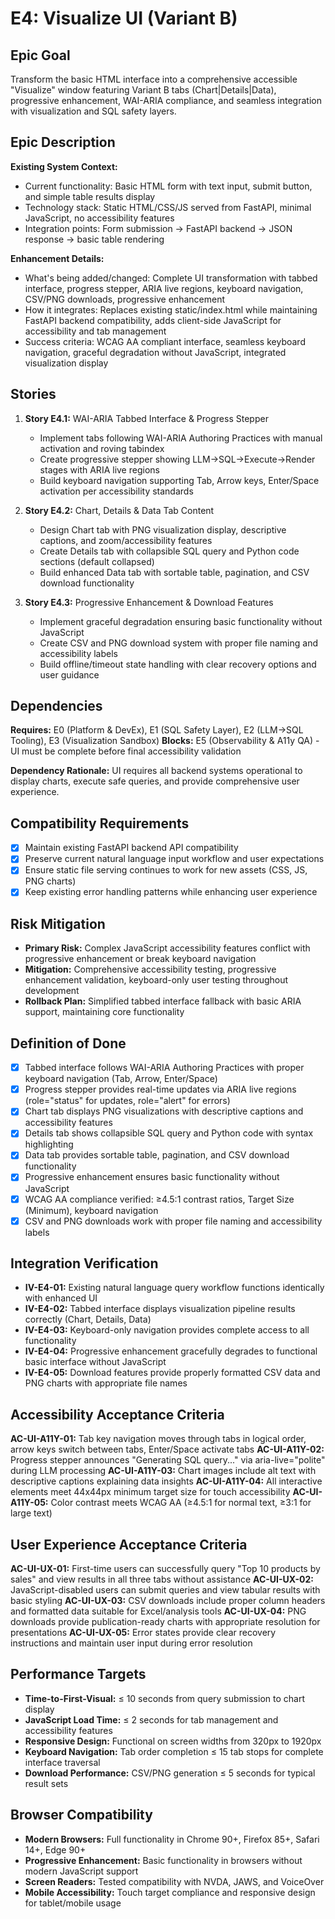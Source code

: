 # E4: Visualize UI (Variant B)

## Epic Goal

Transform the basic HTML interface into a comprehensive accessible "Visualize" window featuring Variant B tabs (Chart|Details|Data), progressive enhancement, WAI-ARIA compliance, and seamless integration with visualization and SQL safety layers.

## Epic Description

**Existing System Context:**

- Current functionality: Basic HTML form with text input, submit button, and simple table results display
- Technology stack: Static HTML/CSS/JS served from FastAPI, minimal JavaScript, no accessibility features
- Integration points: Form submission → FastAPI backend → JSON response → basic table rendering

**Enhancement Details:**

- What's being added/changed: Complete UI transformation with tabbed interface, progress stepper, ARIA live regions, keyboard navigation, CSV/PNG downloads, progressive enhancement
- How it integrates: Replaces existing static/index.html while maintaining FastAPI backend compatibility, adds client-side JavaScript for accessibility and tab management
- Success criteria: WCAG AA compliant interface, seamless keyboard navigation, graceful degradation without JavaScript, integrated visualization display

## Stories

1. **Story E4.1:** WAI-ARIA Tabbed Interface & Progress Stepper
   - Implement tabs following WAI-ARIA Authoring Practices with manual activation and roving tabindex
   - Create progressive stepper showing LLM→SQL→Execute→Render stages with ARIA live regions
   - Build keyboard navigation supporting Tab, Arrow keys, Enter/Space activation per accessibility standards

2. **Story E4.2:** Chart, Details & Data Tab Content
   - Design Chart tab with PNG visualization display, descriptive captions, and zoom/accessibility features
   - Create Details tab with collapsible SQL query and Python code sections (default collapsed)
   - Build enhanced Data tab with sortable table, pagination, and CSV download functionality

3. **Story E4.3:** Progressive Enhancement & Download Features
   - Implement graceful degradation ensuring basic functionality without JavaScript
   - Create CSV and PNG download system with proper file naming and accessibility labels
   - Build offline/timeout state handling with clear recovery options and user guidance

## Dependencies

**Requires:** E0 (Platform & DevEx), E1 (SQL Safety Layer), E2 (LLM→SQL Tooling), E3 (Visualization Sandbox)
**Blocks:** E5 (Observability & A11y QA) - UI must be complete before final accessibility validation

**Dependency Rationale:** UI requires all backend systems operational to display charts, execute safe queries, and provide comprehensive user experience.

## Compatibility Requirements

- [x] Maintain existing FastAPI backend API compatibility
- [x] Preserve current natural language input workflow and user expectations
- [x] Ensure static file serving continues to work for new assets (CSS, JS, PNG charts)
- [x] Keep existing error handling patterns while enhancing user experience

## Risk Mitigation

- **Primary Risk:** Complex JavaScript accessibility features conflict with progressive enhancement or break keyboard navigation
- **Mitigation:** Comprehensive accessibility testing, progressive enhancement validation, keyboard-only user testing throughout development
- **Rollback Plan:** Simplified tabbed interface fallback with basic ARIA support, maintaining core functionality

## Definition of Done

- [x] Tabbed interface follows WAI-ARIA Authoring Practices with proper keyboard navigation (Tab, Arrow, Enter/Space)
- [x] Progress stepper provides real-time updates via ARIA live regions (role="status" for updates, role="alert" for errors)
- [x] Chart tab displays PNG visualizations with descriptive captions and accessibility features
- [x] Details tab shows collapsible SQL query and Python code with syntax highlighting
- [x] Data tab provides sortable table, pagination, and CSV download functionality
- [x] Progressive enhancement ensures basic functionality without JavaScript
- [x] WCAG AA compliance verified: ≥4.5:1 contrast ratios, Target Size (Minimum), keyboard navigation
- [x] CSV and PNG downloads work with proper file naming and accessibility labels

## Integration Verification

- **IV-E4-01:** Existing natural language query workflow functions identically with enhanced UI
- **IV-E4-02:** Tabbed interface displays visualization pipeline results correctly (Chart, Details, Data)
- **IV-E4-03:** Keyboard-only navigation provides complete access to all functionality
- **IV-E4-04:** Progressive enhancement gracefully degrades to functional basic interface without JavaScript
- **IV-E4-05:** Download features provide properly formatted CSV data and PNG charts with appropriate file names

## Accessibility Acceptance Criteria

**AC-UI-A11Y-01:** Tab key navigation moves through tabs in logical order, arrow keys switch between tabs, Enter/Space activate tabs
**AC-UI-A11Y-02:** Progress stepper announces "Generating SQL query..." via aria-live="polite" during LLM processing
**AC-UI-A11Y-03:** Chart images include alt text with descriptive captions explaining data insights
**AC-UI-A11Y-04:** All interactive elements meet 44x44px minimum target size for touch accessibility
**AC-UI-A11Y-05:** Color contrast meets WCAG AA (≥4.5:1 for normal text, ≥3:1 for large text)

## User Experience Acceptance Criteria

**AC-UI-UX-01:** First-time users can successfully query "Top 10 products by sales" and view results in all three tabs without assistance
**AC-UI-UX-02:** JavaScript-disabled users can submit queries and view tabular results with basic styling
**AC-UI-UX-03:** CSV downloads include proper column headers and formatted data suitable for Excel/analysis tools
**AC-UI-UX-04:** PNG downloads provide publication-ready charts with appropriate resolution for presentations
**AC-UI-UX-05:** Error states provide clear recovery instructions and maintain user input during error resolution

## Performance Targets

- **Time-to-First-Visual:** ≤ 10 seconds from query submission to chart display
- **JavaScript Load Time:** ≤ 2 seconds for tab management and accessibility features
- **Responsive Design:** Functional on screen widths from 320px to 1920px
- **Keyboard Navigation:** Tab order completion ≤ 15 tab stops for complete interface traversal
- **Download Performance:** CSV/PNG generation ≤ 5 seconds for typical result sets

## Browser Compatibility

- **Modern Browsers:** Full functionality in Chrome 90+, Firefox 85+, Safari 14+, Edge 90+
- **Progressive Enhancement:** Basic functionality in browsers without modern JavaScript support
- **Screen Readers:** Tested compatibility with NVDA, JAWS, and VoiceOver
- **Mobile Accessibility:** Touch target compliance and responsive design for tablet/mobile usage
